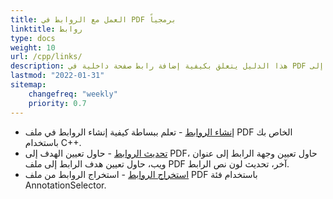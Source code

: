 ```yaml
---
title: العمل مع الروابط في PDF برمجياً
linktitle: روابط
type: docs
weight: 10
url: /cpp/links/
description: هذا الدليل يتعلق بكيفية إضافة رابط صفحة داخلية في PDF أو إدراج رابط موقع خارجي إلى PDF بلغة C++.
lastmod: "2022-01-31"
sitemap:
    changefreq: "weekly"
    priority: 0.7
---
```


- [إنشاء الروابط](/pdf/cpp/create-links/) - تعلم ببساطة كيفية إنشاء الروابط في ملف PDF الخاص بك باستخدام C++.
- [تحديث الروابط](/pdf/cpp/update-links/) - حاول تعيين الهدف إلى PDF، حاول تعيين وجهة الرابط إلى عنوان ويب، حاول تعيين هدف الرابط إلى ملف PDF آخر، تحديث لون نص الرابط.
- [استخراج الروابط](/pdf/cpp/extract-links) - استخراج الروابط من ملف PDF باستخدام فئة AnnotationSelector.